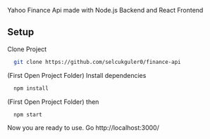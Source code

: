 Yahoo Finance Api made with Node.js Backend and React Frontend

## Setup 

Clone Project
```bash 
  git clone https://github.com/selcukguler0/finance-api
```

(First Open Project Folder) Install dependencies
```bash 
  npm install
``` 

(First Open Project Folder) then
```bash 
  npm start
``` 

Now you are ready to use.
Go http://localhost:3000/
